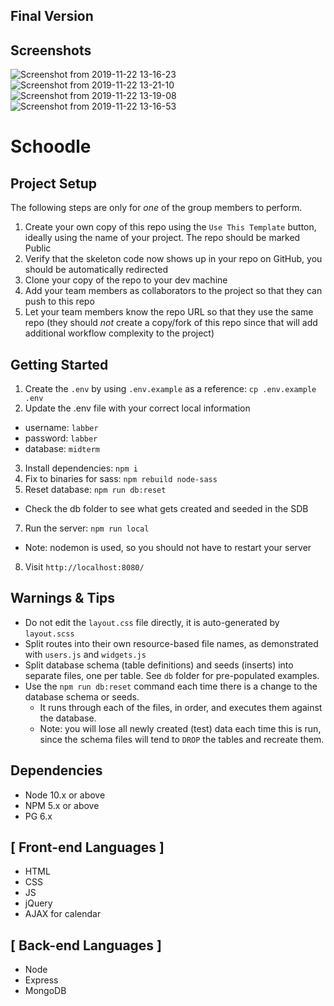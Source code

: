 ## Final Version
## Screenshots

![Screenshot from 2019-11-22 13-16-23](https://user-images.githubusercontent.com/48977789/69458027-a9b22280-0d2b-11ea-8c8c-79154d504f80.png)
![Screenshot from 2019-11-22 13-21-10](https://user-images.githubusercontent.com/48977789/69458020-a9198c00-0d2b-11ea-8d34-6470f89f5250.png)
![Screenshot from 2019-11-22 13-19-08](https://user-images.githubusercontent.com/48977789/69458023-a9b22280-0d2b-11ea-90c8-f75a348645ef.png)
![Screenshot from 2019-11-22 13-16-53](https://user-images.githubusercontent.com/48977789/69458025-a9b22280-0d2b-11ea-9b46-9a2c26299a2c.png)

Schoodle 
=========

## Project Setup

The following steps are only for _one_ of the group members to perform.

1. Create your own copy of this repo using the `Use This Template` button, ideally using the name of your project. The repo should be marked Public
2. Verify that the skeleton code now shows up in your repo on GitHub, you should be automatically redirected
3. Clone your copy of the repo to your dev machine
4. Add your team members as collaborators to the project so that they can push to this repo
5. Let your team members know the repo URL so that they use the same repo (they should _not_ create a copy/fork of this repo since that will add additional workflow complexity to the project)


## Getting Started

1. Create the `.env` by using `.env.example` as a reference: `cp .env.example .env`
2. Update the .env file with your correct local information 
  - username: `labber` 
  - password: `labber` 
  - database: `midterm`
3. Install dependencies: `npm i`
4. Fix to binaries for sass: `npm rebuild node-sass`
5. Reset database: `npm run db:reset`
  - Check the db folder to see what gets created and seeded in the SDB
7. Run the server: `npm run local`
  - Note: nodemon is used, so you should not have to restart your server
8. Visit `http://localhost:8080/`

## Warnings & Tips

- Do not edit the `layout.css` file directly, it is auto-generated by `layout.scss`
- Split routes into their own resource-based file names, as demonstrated with `users.js` and `widgets.js`
- Split database schema (table definitions) and seeds (inserts) into separate files, one per table. See `db` folder for pre-populated examples. 
- Use the `npm run db:reset` command each time there is a change to the database schema or seeds. 
  - It runs through each of the files, in order, and executes them against the database. 
  - Note: you will lose all newly created (test) data each time this is run, since the schema files will tend to `DROP` the tables and recreate them.

## Dependencies

- Node 10.x or above
- NPM 5.x or above
- PG 6.x

## [ Front-end Languages ]
- HTML 
- CSS 
- JS 
- jQuery 
- AJAX for calendar

## [ Back-end Languages ]
- Node
- Express 
- MongoDB

